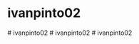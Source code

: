 # ivanpinto02
#   i v a n p i n t o 0 2 
 
 #   i v a n p i n t o 0 2 
 
 #   i v a n p i n t o 0 2 
 
 
